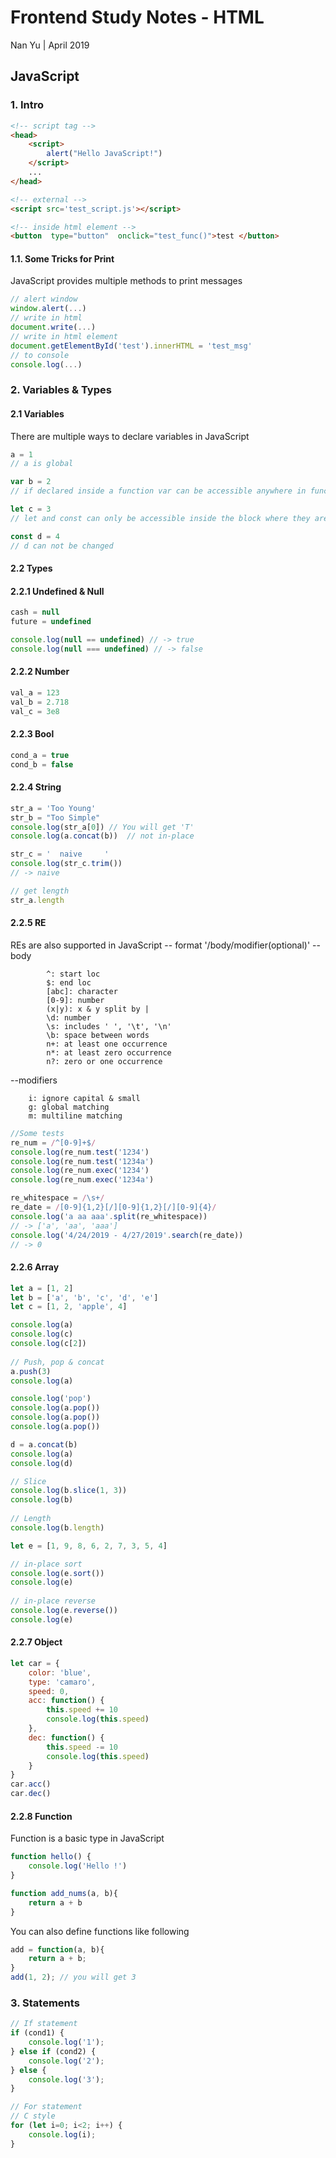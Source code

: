 # Frontend Study Notes - HTML  
Nan Yu | April 2019   
  
## JavaScript
### 1. Intro

```html
<!-- script tag -->
<head>
	<script> 
		alert("Hello JavaScript!")
	</script>
	...
</head>

<!-- external -->
<script src='test_script.js'></script>

<!-- inside html element -->
<button  type="button"  onclick="test_func()">test </button>
```
#### 1.1. Some Tricks for Print
JavaScript provides multiple methods to print messages
```javascript
// alert window
window.alert(...)
// write in html
document.write(...)
// write in html element
document.getElementById('test').innerHTML = 'test_msg'
// to console
console.log(...)
```

### 2. Variables & Types
#### 2.1 Variables
There are multiple ways to declare variables in JavaScript
```javascript
a = 1
// a is global

var b = 2
// if declared inside a function var can be accessible anywhere in function. Or it is a global variable

let c = 3
// let and const can only be accessible inside the block where they are declared

const d = 4
// d can not be changed
```

#### 2.2 Types
#### 2.2.1 Undefined & Null
```JavaScript
cash = null
future = undefined

console.log(null == undefined) // -> true
console.log(null === undefined) // -> false
```

#### 2.2.2 Number
```JavaScript
val_a = 123
val_b = 2.718
val_c = 3e8
```

#### 2.2.3 Bool
```JavaScript
cond_a = true
cond_b = false
```

#### 2.2.4 String
```JavaScript
str_a = 'Too Young'
str_b = "Too Simple"
console.log(str_a[0]) // You will get 'T'
console.log(a.concat(b))  // not in-place

str_c = '  naive     '
console.log(str_c.trim())
// -> naive

// get length
str_a.length
```

#### 2.2.5 RE
REs are also supported in JavaScript
-- format '/body/modifier(optional)'
-- body

			^: start loc
			$: end loc
			[abc]: character
			[0-9]: number
			(x|y): x & y split by |
			\d: number
			\s: includes ' ', '\t', '\n'
			\b: space between words
			n+: at least one occurrence
			n*: at least zero occurrence
			n?: zero or one occurrence

--modifiers

		i: ignore capital & small
		g: global matching
		m: multiline matching

```JavaScript
//Some tests
re_num = /^[0-9]+$/
console.log(re_num.test('1234')
console.log(re_num.test('1234a')
console.log(re_num.exec('1234')
console.log(re_num.exec('1234a')

re_whitespace = /\s+/
re_date = /[0-9]{1,2}[/][0-9]{1,2}[/][0-9]{4}/
console.log('a aa aaa'.split(re_whitespace))
// -> ['a', 'aa', 'aaa']
console.log('4/24/2019 - 4/27/2019'.search(re_date))
// -> 0
```

####  2.2.6 Array
```JavaScript
let a = [1, 2]  
let b = ['a', 'b', 'c', 'd', 'e']  
let c = [1, 2, 'apple', 4]  

console.log(a)  
console.log(c)  
console.log(c[2])  
  
// Push, pop & concat
a.push(3)  
console.log(a)  

console.log('pop')  
console.log(a.pop())  
console.log(a.pop())  
console.log(a.pop()) 

d = a.concat(b)  
console.log(a)  
console.log(d)  

// Slice  
console.log(b.slice(1, 3))  
console.log(b)  
  
// Length
console.log(b.length)  

let e = [1, 9, 8, 6, 2, 7, 3, 5, 4]  

// in-place sort  
console.log(e.sort())  
console.log(e)  
  
// in-place reverse  
console.log(e.reverse())  
console.log(e)
```

#### 2.2.7 Object
```JavaScript
let car = {  
    color: 'blue',  
    type: 'camaro',  
    speed: 0,  
    acc: function() {  
        this.speed += 10  
        console.log(this.speed)  
    },  
    dec: function() {  
        this.speed -= 10  
        console.log(this.speed)  
    }  
}  
car.acc()  
car.dec()
```

#### 2.2.8 Function
Function is a basic type in JavaScript
```JavaScript
function hello() {
	console.log('Hello !')
}

function add_nums(a, b){
	return a + b
}
```
You can also define functions like following
```JavaScript
add = function(a, b){
	return a + b;
}
add(1, 2); // you will get 3
```

### 3. Statements
```JavaScript
// If statement
if (cond1) {
	console.log('1');
} else if (cond2) {
	console.log('2');
} else {
	console.log('3');
}

// For statement
// C style
for (let i=0; i<2; i++) {
	console.log(i);
}
```
<!--stackedit_data:
eyJoaXN0b3J5IjpbMTY3Mjc1NzY4OSwtMTU5NTQxNzY5NCwxND
E0MTU3NTU5LC0xNTM3NDU1NDYxLDEyNzk0OTAzMTUsLTIwNjcy
MjE2MDcsLTUzNTkzMDc2MSwtMjA5OTIxMjM3Miw5NjA3OTQzMT
YsMjg5MzUxNjI2LC04OTk0MDMzOTksNzkzNjUyNjIwLC00Mzgx
Mzg2NDcsLTgxOTE1MTU2NywxNzkzMTY3MTM3LDExNjM2MjE0OT
ksNzc1NTU1MzU0LC02NTE2MjgyMjgsMTcxODY0NDQxNSwtMTk3
ODA5MjA3OV19
-->